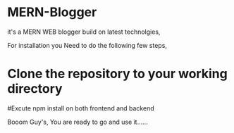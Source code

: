 # MERN-Blogger

it's a MERN WEB blogger build on latest technolgies,

For installation you Need to do the following few steps,

# Clone the repository to your working directory 
#Excute npm install on both frontend and backend

Booom Guy's, You are ready to go and use it......
